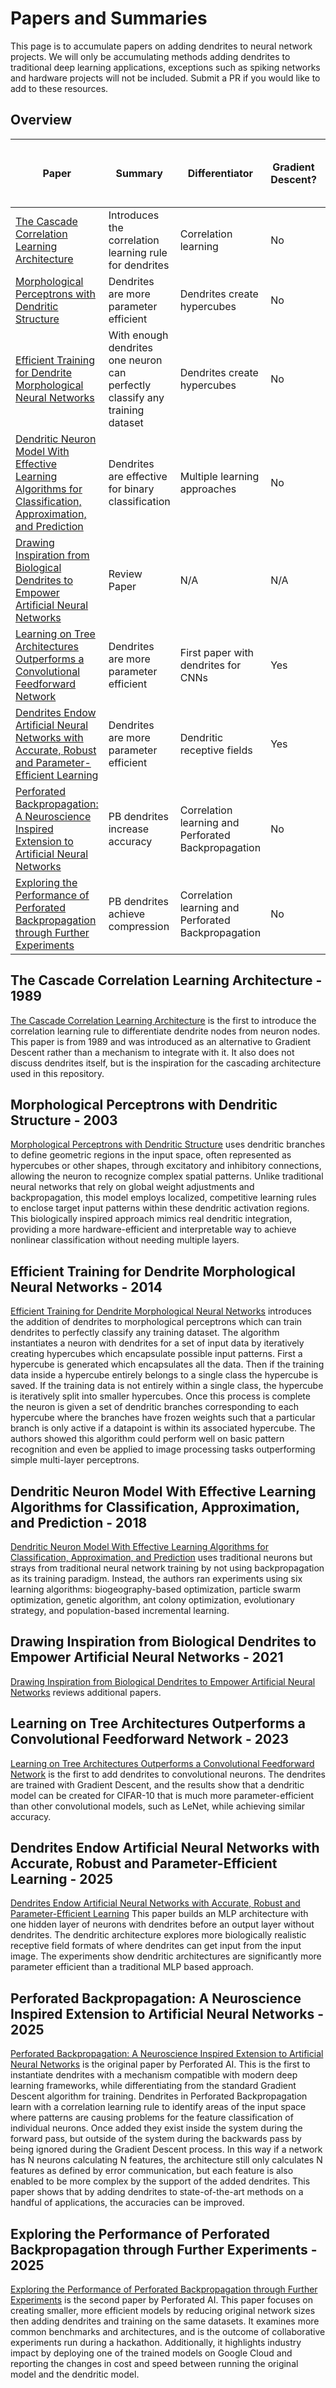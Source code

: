 # Papers and Summaries

This page is to accumulate papers on adding dendrites to neural network projects. We will only be accumulating methods adding dendrites to traditional deep learning applications, exceptions such as spiking networks and hardware projects will not be included.  Submit a PR if you would like to add to these resources.

<!-- Perhaps we should also add other dendrite papers such as https://www.sciencedirect.com/science/article/abs/pii/S0959438810001170 and the main one we cite all the time-->

## Overview

| Paper | Summary | Differentiator | Gradient Descent? | Dendrites on Multiple Neuron Layers |
|-------|---------|----------------|-----|-----------------------|
| [The Cascade Correlation Learning Architecture](https://proceedings.neurips.cc/paper/1989/file/69adc1e107f7f7d035d7baf04342e1ca-Paper.pdf) | Introduces the correlation learning rule for dendrites | Correlation learning | No | No |
| [Morphological Perceptrons with Dendritic Structure](https://ieeexplore.ieee.org/document/1206618) | Dendrites are more parameter efficient | Dendrites create hypercubes | No | No |
| [Efficient Training for Dendrite Morphological Neural Networks](https://www.sciencedirect.com/science/article/pii/S0925231213010916) | With enough dendrites one neuron can perfectly classify any training dataset | Dendrites create hypercubes | No | No |
| [Dendritic Neuron Model With Effective Learning Algorithms for Classification, Approximation, and Prediction](https://ieeexplore.ieee.org/document/8409490) | Dendrites are effective for binary classification | Multiple learning approaches | No | No |
| [Drawing Inspiration from Biological Dendrites to Empower Artificial Neural Networks](https://www.sciencedirect.com/science/article/abs/pii/S0959438821000544) | Review Paper | N/A | N/A | N/A |
| [Learning on Tree Architectures Outperforms a Convolutional Feedforward Network](https://www.nature.com/articles/s41598-023-27986-6) | Dendrites are more parameter efficient | First paper with dendrites for CNNs | Yes | No |
| [Dendrites Endow Artificial Neural Networks with Accurate, Robust and Parameter-Efficient Learning](https://www.nature.com/articles/s41467-025-56297-9) | Dendrites are more parameter efficient | Dendritic receptive fields | Yes | No |
| [Perforated Backpropagation: A Neuroscience Inspired Extension to Artificial Neural Networks](https://arxiv.org/pdf/2501.18018) | PB dendrites increase accuracy | Correlation learning and Perforated Backpropagation | No | Yes |
| [Exploring the Performance of Perforated Backpropagation through Further Experiments](https://arxiv.org/pdf/2506.00356) | PB dendrites achieve compression | Correlation learning and Perforated Backpropagation | No | Yes |



## The Cascade Correlation Learning Architecture - 1989
[The Cascade Correlation Learning Architecture](https://proceedings.neurips.cc/paper/1989/file/69adc1e107f7f7d035d7baf04342e1ca-Paper.pdf) is the first to introduce the correlation learning rule to differentiate dendrite nodes from neuron nodes.  This paper is from 1989 and was introduced as an alternative to Gradient Descent rather than a mechanism to integrate with it.  It also does not discuss dendrites itself, but is the inspiration for the cascading architecture used in this repository.

## Morphological Perceptrons with Dendritic Structure - 2003

[Morphological Perceptrons with Dendritic Structure](https://ieeexplore.ieee.org/document/1206618) uses dendritic branches to define geometric regions in the input space, often represented as hypercubes or other shapes, through excitatory and inhibitory connections, allowing the neuron to recognize complex spatial patterns. Unlike traditional neural networks that rely on global weight adjustments and backpropagation, this model employs localized, competitive learning rules to enclose target input patterns within these dendritic activation regions. This biologically inspired approach mimics real dendritic integration, providing a more hardware-efficient and interpretable way to achieve nonlinear classification without needing multiple layers.

## Efficient Training for Dendrite Morphological Neural Networks - 2014

[Efficient Training for Dendrite Morphological Neural Networks](https://www.sciencedirect.com/science/article/pii/S0925231213010916) introduces the addition of dendrites to morphological perceptrons which can train dendrites to perfectly classify any training dataset. The algorithm instantiates a neuron with dendrites for a set of input data by iteratively creating hypercubes which encapsulate possible input patterns. First a hypercube is generated which encapsulates all the data. Then if the training data inside a hypercube entirely belongs to a single class the hypercube is saved. If the training data is not entirely within a single class, the hypercube is iteratively split into smaller hypercubes. Once this process is complete the neuron is given a set of dendritic branches corresponding to each hypercube where the branches have frozen weights such that a particular branch is only active if a datapoint is within its associated hypercube. The authors showed this algorithm could perform well on basic pattern recognition and even be applied to image processing tasks outperforming simple multi-layer perceptrons.

## Dendritic Neuron Model With Effective Learning Algorithms for Classification, Approximation, and Prediction - 2018
[Dendritic Neuron Model With Effective Learning Algorithms for Classification, Approximation, and Prediction](https://ieeexplore.ieee.org/document/8409490) uses traditional neurons but strays from traditional neural network training by not using backpropagation as its training paradigm. Instead, the authors ran experiments using six learning algorithms: biogeography-based optimization, particle swarm optimization, genetic algorithm, ant colony optimization, evolutionary strategy, and population-based incremental learning. 

## Drawing Inspiration from Biological Dendrites to Empower Artificial Neural Networks - 2021

[Drawing Inspiration from Biological Dendrites to Empower Artificial Neural Networks](https://www.sciencedirect.com/science/article/abs/pii/S0959438821000544) reviews additional papers.

## Learning on Tree Architectures Outperforms a Convolutional Feedforward Network - 2023
[Learning on Tree Architectures Outperforms a Convolutional Feedforward Network](https://www.nature.com/articles/s41598-023-27986-6) is the first to add dendrites to convolutional neurons. The dendrites are trained with Gradient Descent, and the results show that a dendritic model can be created for CIFAR-10 that is much more parameter-efficient than other convolutional models, such as LeNet, while achieving similar accuracy.

## Dendrites Endow Artificial Neural Networks with Accurate, Robust and Parameter-Efficient Learning - 2025

[Dendrites Endow Artificial Neural Networks with Accurate, Robust and Parameter-Efficient Learning](https://www.nature.com/articles/s41467-025-56297-9) This paper builds an MLP architecture with one hidden layer of neurons with dendrites before an output layer without dendrites.  The dendritic architecture explores more biologically realistic receptive field formats of where dendrites can get input from the input image.  The experiments show dendritic architectures are significantly more parameter efficient than a traditional MLP based approach.

## Perforated Backpropagation: A Neuroscience Inspired Extension to Artificial Neural Networks - 2025

[Perforated Backpropagation: A Neuroscience Inspired Extension to Artificial Neural Networks](https://arxiv.org/pdf/2501.18018) is the original paper by Perforated AI.  This is the first to instantiate dendrites with a mechanism compatible with modern deep learning frameworks, while differentiating from the standard Gradient Descent algorithm for training.  Dendrites in Perforated Backpropagation learn with a correlation learning rule to identify areas of the input space where patterns are causing problems for the feature classification of individual neurons.  Once added they exist inside the system during the forward pass, but outside of the system during the backwards pass by being ignored during the Gradient Descent process.  In this way if a network has N neurons calculating N features, the architecture still only calculates N features as defined by error communication, but each feature is also enabled to be more complex by the support of the added dendrites.  This paper shows that by adding dendrites to state-of-the-art methods on a handful of applications, the accuracies can be improved.

## Exploring the Performance of Perforated Backpropagation through Further Experiments - 2025

[Exploring the Performance of Perforated Backpropagation through Further Experiments](https://arxiv.org/pdf/2506.00356) is the second paper by Perforated AI. This paper focuses on creating smaller, more efficient models by reducing original network sizes then adding dendrites and training on the same datasets. It examines more common benchmarks and architectures, and is the outcome of collaborative experiments run during a hackathon. Additionally, it highlights industry impact by deploying one of the trained models on Google Cloud and reporting the changes in cost and speed between running the original model and the dendritic model.
